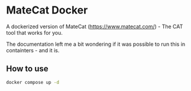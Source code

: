 # MateCat Docker

A dockerized version of MateCat (https://www.matecat.com/) - The CAT tool that works for you.

The documentation left me a bit wondering if it was possible to run this in containters - and it is.

## How to use

```bash
docker compose up -d
```
